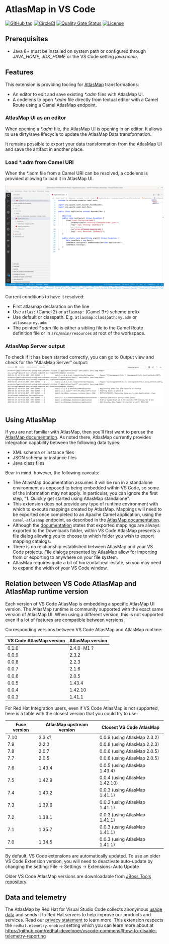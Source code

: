 # AtlasMap in VS Code

[![GitHub tag](https://img.shields.io/github/tag/jboss-fuse/vscode-atlasmap.svg?style=plastic)](https://github.com/jboss-fuse/vscode-atlasmap/tags)
[![CircleCI](https://circleci.com/gh/circleci/circleci-docs.svg?style=shield)](https://circleci.com/gh/jboss-fuse/vscode-atlasmap)
[![Quality Gate Status](https://sonarcloud.io/api/project_badges/measure?project=vscode-atlasmap&metric=alert_status)](https://sonarcloud.io/dashboard?id=vscode-atlasmap)
[![License](https://img.shields.io/badge/license-Apache%202-blue.svg)](https://opensource.org/licenses/Apache-2.0)

## Prerequisites

-   Java 8+ must be installed on system path or configured through _JAVA_HOME_, _JDK_HOME_ or the VS Code setting _java.home_.

## Features

This extension is providing tooling for [AtlasMap](http://docs.atlasmap.io/) transformations:
* An editor to edit and save existing _*.adm_ files with AtlasMap UI.
* A codelens to open _*.adm_ file directly from textual editor with a Camel Route using a Camel AtlasMap endpoint.

### AtlasMap UI as an editor

When opening a _*.adm_ file, the AtlasMap UI is opening in an editor. It allows to use dirty/save lifecycle to update the AtlasMap Data transformation.

It remains possible to export your data transformation from the AtlasMap UI and save the artifact in another place.

### Load *.adm from Camel URI

When the *.adm file from a Camel URI can be resolved, a codelens is provided allowing to load it in AtlasMap UI.

![Codelens to open AtlasMap from Camel URI using atlasmap component](doc/codelens-open-atlasmap.gif)

Current conditions to have it resolved:
* First atlasmap declaration on the line
* Use `atlas:` (Camel 2) or `atlasmap:` (Camel 3+) scheme prefix
* Use default or classpath. E.g. `atlasmap:classpath:my.adm` or `atlasmap:my.adm`
* The pointed _*.adm_ file is either a sibling file to the Camel Route definition file or in `src/main/resources` at root of the workspace.

### AtlasMap Server output

To check if it has been started correctly, you can go to Output view and check for the "AtlasMap Server" output:
![AtlasMap Server output](doc/AtlasMapServerOutput.png)

## Using AtlasMap

If you are not familiar with AtlasMap, then you'll first want to peruse the [AtlasMap documentation](http://docs.atlasmap.io/). As
noted there, AtlasMap currently provides integration capability between the following data types:

-   XML schema or instance files
-   JSON schema or instance files
-   Java class files

Bear in mind, however, the following caveats:

-   The AtlasMap documentation assumes it will be run in a standalone environment as opposed to being
    embedded within VS Code, so some of the information may not apply. In particular, you can ignore the first step, "1. Quickly get
    started using AtlasMap standalone".
-   This extension does not provide any type of runtime environment with which to execute mappings created by
    AtlasMap. Mappings will need to be exported once completed to an Apache Camel application, using the `camel-atlasmap` endpoint,
    as described in the [AtlasMap documentation](http://docs.atlasmap.io/#running-atlasmap-with-apache-camel).
-   Although the [documentation](https://docs.atlasmap.io/#exporting-mappings-to-an-atlasmap-catalog-file) states that
    exported mappings are always exported to the Downloads folder, within VS Code AtlasMap presents a file dialog allowing you to choose to which folder you wish to export mapping catalogs.
-   There is no relationship established between AtlasMap and your VS Code projects. File dialogs presented by
    AtlasMap allow for importing from or exporting to anywhere on your file system.
-   AtlasMap requires quite a bit of horizontal real-estate, so you may need to expand the width of your VS Code
    window.

## Relation between VS Code AtlasMap and AtlasMap runtime version

Each version of VS Code AtlasMap is embedding a specific AtlasMap UI version. The AtlasMap runtime is community supported with the exact same version of AtlasMap UI. When using a different version, this is not supported even if a lot of features are compatible between versions.

Corresponding versions between VS Code AtlasMap and AtlasMap runtime:

| VS Code AtlasMap version | AtlasMap version |
| ------------------------ | ---------------- |
| 0.1.0 | 2.4.0-M1 ? |
| 0.0.9 | 2.3.2 |
| 0.0.8 | 2.2.3 |
| 0.0.7 | 2.1.6 |
| 0.0.6 | 2.0.5 |
| 0.0.5 | 1.43.4 |
| 0.0.4 | 1.42.10 |
| 0.0.3 | 1.41.1 |

For Red Hat Integration users, even if VS Code AtlasMap is not supported, here is a table with the closest version that you could try to use:

|Fuse version|AtlasMap upstream version|Closest VS Code AtlasMap|
|--------------|------------------|--------------------------------|
|7.10|2.3.x?|0.0.9 (using AtlasMap 2.3.2)|
|7.9|2.2.3|0.0.8 (using AtlasMap 2.2.3)|
|7.8|2.0.7|0.0.6 (using AtlasMap 2.0.5)|
|7.7|2.0.5|0.0.6 (using AtlasMap 2.0.5)|
|7.6|1.43.4|0.0.5 (using AtlasMap 1.43.4)|
|7.5|1.42.9|0.0.4 (using AtlasMap 1.42.10)|
|7.4|1.40.2|0.0.3 (using AtlasMap 1.41.1)|
|7.3|1.39.6|0.0.3 (using AtlasMap 1.41.1)|
|7.2|1.38.1|0.0.3 (using AtlasMap 1.41.1)|
|7.1|1.35.7|0.0.3 (using AtlasMap 1.41.1)|
|7.0|1.34.5|0.0.3 (using AtlasMap 1.41.1)|

By default, VS Code extensions are automatically updated. To use an older VS Code Extension version, you will need to deactivate auto-update by changing the setting: File -> Settings -> Extensions: Auto Update

Older VS Code AtlasMap versions are downloadable from [JBoss Tools repository](https://download.jboss.org/jbosstools/vscode/stable/vscode-atlasmap/).


## Data and telemetry

The AtlasMap by Red Hat for Visual Studio Code collects anonymous [usage data](USAGE_DATA.md) and sends it to Red Hat servers to help improve our products and services. Read our [privacy statement](https://developers.redhat.com/article/tool-data-collection) to learn more. This extension respects the `redhat.elemetry.enabled` setting which you can learn more about at https://github.com/redhat-developer/vscode-commons#how-to-disable-telemetry-reporting
